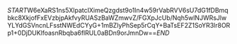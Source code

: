 $START$W6eXaRS1ns5XlpatcIXimeQzgdst9o1ln4w59rVabRVV6sU7dG1fDBmqbkc8XkjofFxEVzbjpAkfvyRUASzBaWZmwvZ/FGXpJcUb/Nqh5wlNJWRsJlwYLYdGSVncnLFsstNWEdCYyG+1mBZlyPhSep5rCqY+BaTsEF2Z1SoYR3lr8ORp1+0DjDUKlfoasnRbqba6flRUL0aBDn9orJmnDw==$END$